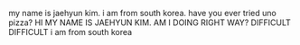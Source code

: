 my name is jaehyun kim. i am from south korea. have you ever tried uno pizza? 
HI MY NAME IS JAEHYUN KIM. AM I DOING RIGHT WAY? DIFFICULT DIFFICULT i am from south korea 
